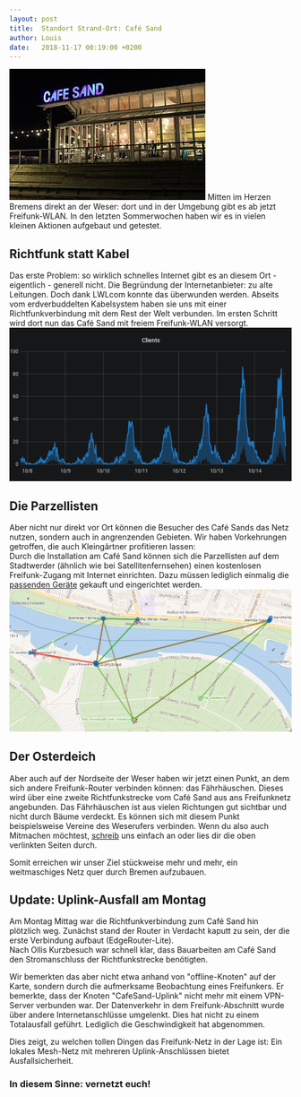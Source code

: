 ```yaml
---
layout: post
title:  Standort Strand-Ort: Café Sand
author: Louis
date:   2018-11-17 00:19:00 +0200
---
```


<img src="/blog/files/2018-11-15/cafe_sand_beleuchtet.jpg" style="max-height:400px">
Mitten im Herzen Bremens direkt an der Weser: dort und in der Umgebung gibt es ab jetzt Freifunk-WLAN. In den letzten Sommerwochen haben wir es in vielen kleinen Aktionen aufgebaut und getestet.

## Richtfunk statt Kabel
Das erste Problem: so wirklich schnelles Internet gibt es an diesem Ort - eigentlich - generell nicht. Die Begründung der Internetanbieter: zu alte Leitungen.
Doch dank LWLcom konnte das überwunden werden. Abseits vom erdverbuddelten Kabelsystem haben sie uns mit einer Richtfunkverbindung mit dem Rest der Welt verbunden.
Im ersten Schritt wird dort nun das Café Sand mit freiem Freifunk-WLAN versorgt.
<a href="/blog/files/2018-11-15/clients_grafana.png"><img src="/blog/files/2018-11-15/clients_grafana.png" alt="unify ist gut belegt" style="max-height:400px"></a>

## Die Parzellisten
Aber nicht nur direkt vor Ort können die Besucher des Café Sands das Netz nutzen, sondern auch in angrenzenden Gebieten.
Wir haben Vorkehrungen getroffen, die auch Kleingärtner profitieren lassen:  
Durch die Installation am Café Sand können sich die Parzellisten auf dem Stadtwerder (ähnlich wie bei Satellitenfernsehen) einen kostenlosen Freifunk-Zugang mit Internet einrichten.
Dazu müssen lediglich einmalig die [passenden Geräte](https://wiki.bremen.freifunk.net/Anleitungen/Firmware/Flashen#auswahl-der-hardware_richtfunk-f%C3%BCr-den-au%C3%9Fenbereich) gekauft und eingerichtet werden.
<a href="/blog/files/2018-11-15/cafesand_braungruen.png"><img src="/blog/files/2018-11-15/cafesand_braungruen.png" alt="screenshot1" style="max-height:400px"></a>

## Der Osterdeich
Aber auch auf der Nordseite der Weser haben wir jetzt einen Punkt, an dem sich andere Freifunk-Router verbinden können: das Fährhäuschen.
Dieses wird über eine zweite Richtfunkstrecke vom Café Sand aus ans Freifunknetz angebunden.
Das Fährhäuschen ist aus vielen Richtungen gut sichtbar und nicht durch Bäume verdeckt.
Es können sich mit diesem Punkt beispielsweise Vereine des Weserufers verbinden.
Wenn du also auch Mitmachen möchtest, [schreib](mailto:info@bremen.freifunk.net) uns einfach an oder lies dir die oben verlinkten Seiten durch.

Somit erreichen wir unser Ziel stückweise mehr und mehr, ein weitmaschiges Netz quer durch Bremen aufzubauen.

## Update: Uplink-Ausfall am Montag
Am Montag Mittag war die Richtfunkverbindung zum Café Sand hin 
plötzlich weg. Zunächst stand der Router in Verdacht kaputt zu sein, der die
erste Verbindung aufbaut (EdgeRouter-Lite).  
Nach Ollis Kurzbesuch war schnell klar, dass Bauarbeiten am Café Sand 
den Stromanschluss der Richtfunkstrecke benötigten.

Wir bemerkten das aber nicht etwa anhand von "offline-Knoten" auf 
der Karte, sondern durch die aufmerksame Beobachtung eines 
Freifunkers. Er bemerkte, dass der Knoten "CafeSand-Uplink" nicht mehr 
mit einem VPN-Server verbunden war. Der Datenverkehr in dem Freifunk-Abschnitt
wurde über andere Internetanschlüsse umgelenkt. Dies hat nicht zu einem Totalausfall
geführt. Lediglich die Geschwindigkeit hat abgenommen.

Dies zeigt, zu welchen tollen Dingen das Freifunk-Netz in der Lage ist: 
Ein lokales Mesh-Netz mit mehreren Uplink-Anschlüssen bietet 
Ausfallsicherheit.  
### In diesem Sinne: vernetzt euch!
